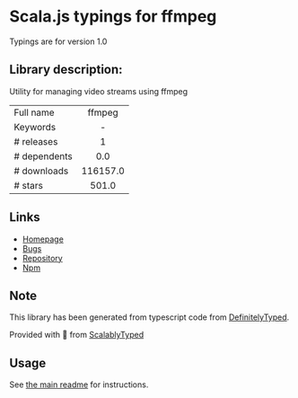
# Scala.js typings for ffmpeg

Typings are for version 1.0

## Library description:
Utility for managing video streams using ffmpeg

|                    |                 |
| ------------------ | :-------------: |
| Full name          | ffmpeg |
| Keywords           | - |
| # releases         | 1 |
| # dependents       | 0.0 |
| # downloads        | 116157.0 |
| # stars            | 501.0 |

## Links
- [Homepage](https://github.com/damianociarla/node-ffmpeg#readme)
- [Bugs](https://github.com/damianociarla/node-ffmpeg/issues)
- [Repository](https://github.com/damianociarla/node-ffmpeg)
- [Npm](https://www.npmjs.com/package/ffmpeg)
    


## Note
This library has been generated from typescript code from [DefinitelyTyped](https://definitelytyped.org).

Provided with :purple_heart: from [ScalablyTyped](https://github.com/oyvindberg/ScalablyTyped)

## Usage
See [the main readme](../../readme.md) for instructions.


